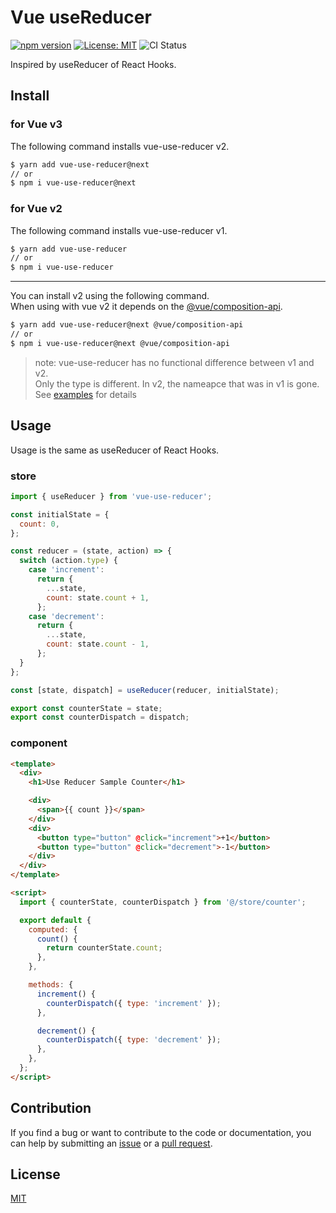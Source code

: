 # Vue useReducer

[![npm version](https://badge.fury.io/js/vue-use-reducer.svg)](https://badge.fury.io/js/vue-use-reducer)
[![License: MIT](https://img.shields.io/badge/License-MIT-green.svg)](https://opensource.org/licenses/MIT)
![CI Status](https://github.com/mya-ake/vue-use-reducer/workflows/Main%20Workflow/badge.svg)

Inspired by useReducer of React Hooks.

## Install

### for Vue v3

The following command installs vue-use-reducer v2.

```bash
$ yarn add vue-use-reducer@next
// or
$ npm i vue-use-reducer@next
```

### for Vue v2

The following command installs vue-use-reducer v1.

```bash
$ yarn add vue-use-reducer
// or
$ npm i vue-use-reducer
```

---

You can install v2 using the following command.  
When using with vue v2 it depends on the [@vue/composition-api](https://github.com/vuejs/composition-api).

```bash
$ yarn add vue-use-reducer@next @vue/composition-api
// or
$ npm i vue-use-reducer@next @vue/composition-api
```

> note: vue-use-reducer has no functional difference between v1 and v2.  
> Only the type is different. In v2, the nameapce that was in v1 is gone.
> See [examples](https://github.com/mya-ake/vue-use-reducer/tree/master/examples) for details

## Usage

Usage is the same as useReducer of React Hooks.

### store

```js
import { useReducer } from 'vue-use-reducer';

const initialState = {
  count: 0,
};

const reducer = (state, action) => {
  switch (action.type) {
    case 'increment':
      return {
        ...state,
        count: state.count + 1,
      };
    case 'decrement':
      return {
        ...state,
        count: state.count - 1,
      };
  }
};

const [state, dispatch] = useReducer(reducer, initialState);

export const counterState = state;
export const counterDispatch = dispatch;
```

### component

```html
<template>
  <div>
    <h1>Use Reducer Sample Counter</h1>

    <div>
      <span>{{ count }}</span>
    </div>
    <div>
      <button type="button" @click="increment">+1</button>
      <button type="button" @click="decrement">-1</button>
    </div>
  </div>
</template>

<script>
  import { counterState, counterDispatch } from '@/store/counter';

  export default {
    computed: {
      count() {
        return counterState.count;
      },
    },

    methods: {
      increment() {
        counterDispatch({ type: 'increment' });
      },

      decrement() {
        counterDispatch({ type: 'decrement' });
      },
    },
  };
</script>
```

## Contribution

If you find a bug or want to contribute to the code or documentation, you can help by submitting an [issue](https://github.com/mya-ake/vue-use-reducer/issues) or a [pull request](https://github.com/mya-ake/vue-use-reducer/pulls).

## License

[MIT](https://github.com/mya-ake/vue-use-reducer/blob/master/LICENSE)
